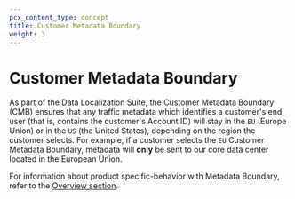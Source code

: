 ```yaml
---
pcx_content_type: concept
title: Customer Metadata Boundary
weight: 3
---
```


# Customer Metadata Boundary


As part of the Data Localization Suite, the Customer Metadata Boundary (CMB) ensures that any traffic metadata which identifies a customer's end user (that is, contains the customer's Account ID) will stay in the `EU` (Europe Union) or in the `US` (the United States), depending on the region the customer selects. For example, if a customer selects the `EU` Customer Metadata Boundary, metadata will **only** be sent to our core data center located in the European Union.

For information about product specific-behavior with Metadata Boundary, refer to the [Overview section](/data-localization/).
